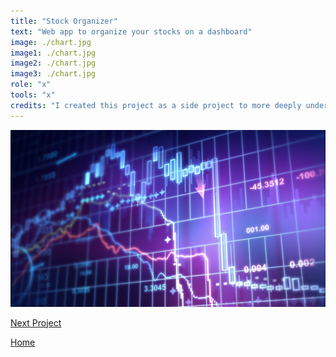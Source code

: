 ```yaml
---
title: "Stock Organizer"
text: "Web app to organize your stocks on a dashboard"
image: ./chart.jpg
image1: ./chart.jpg
image2: ./chart.jpg
image3: ./chart.jpg
role: "x"
tools: "x"
credits: "I created this project as a side project to more deeply understand Rails and working with APIs"
---
```


![Hero](./chart.jpg)

[Next Project](/malpensatina)

[Home](/)

